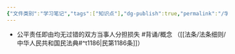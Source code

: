 ```yaml
---
{"文件类别":"学习笔记","tags":["知识点"],"dg-publish":true,"permalink":"/学习笔记/知识点cheese/公平责任/","dgPassFrontmatter":true,"created":"2024-09-16T22:34:56.897+08:00","updated":"2024-09-16T22:36:20.781+08:00"}
---
```


- 公平责任即由均无过错的双方当事人分担损失 #背诵/概念 （[[法条/法条细则/中华人民共和国民法典#^t1186\|民第1186条]]）